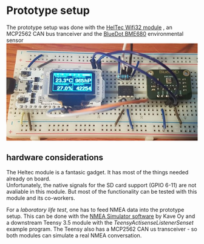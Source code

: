 # Prototype setup

The prototype setup was done with the [HelTec Wifi32 module](https://www.amazon.de/gp/product/B076P8GRWV/ref=oh_aui_detailpage_o04_s00?ie=UTF8&psc=1)
, an MCP2562 CAN bus tranceiver and the [BlueDot BME680](https://www.bluedot.space/bme680/) environmental sensor  
![prototype configuration](https://github.com/petermuenstermann/SeaIA/blob/prototyve-dev/prototype/images/SeaIA_prototype.jpg)

## hardware considerations
The Heltec module is a fantasic gadget. It has most of the things needed already on board.  
Unfortunately, the native signals for the SD card support (GPIO 6-11) are not avaliable in this module. But most of the functionality can be tested with this module and its co-workers.

For a _laboratory life test_, one has to feed NMEA data into the prototype setup. This can be done with the [NMEA Simulator software](http://www.kave.fi/Apps/) by Kave Oy and a downstream Teensy 3.5 module with the _TeensyActisenseListenerSenset_ example program.
The Teensy also has a MCP2562 CAN us transceiver - so both modules can simulate a real NMEA conversation.

